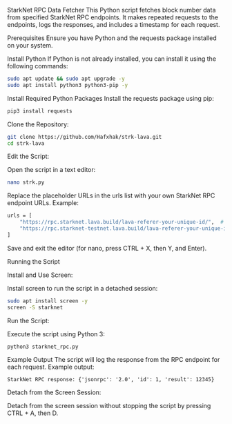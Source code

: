 StarkNet RPC Data Fetcher
This Python script fetches block number data from specified StarkNet RPC endpoints. It makes repeated requests to the endpoints, logs the responses, and includes a timestamp for each request.

Prerequisites
Ensure you have Python and the requests package installed on your system.

Install Python
If Python is not already installed, you can install it using the following commands:

```bash 
sudo apt update && sudo apt upgrade -y
sudo apt install python3 python3-pip -y
```
Install Required Python Packages
Install the requests package using pip:
```bash 
pip3 install requests
```
Clone the Repository:
```bash 
git clone https://github.com/Hafxhak/strk-lava.git
cd strk-lava

```
Edit the Script:

Open the script in a text editor:
```bash
nano strk.py
```
Replace the placeholder URLs in the urls list with your own StarkNet RPC endpoint URLs. Example:

```bash 
urls = [
    "https://rpc.starknet.lava.build/lava-referer-your-unique-id/",  # replace with your RPC
    "https://rpc.starknet-testnet.lava.build/lava-referer-your-unique-id/",  # replace with your RPC
]
```
Save and exit the editor (for nano, press CTRL + X, then Y, and Enter).


Running the Script

Install and Use Screen:

Install screen to run the script in a detached session:

```bash
sudo apt install screen -y
screen -S starknet
```
Run the Script:

Execute the script using Python 3:
```bash
python3 starknet_rpc.py
```
Example Output
The script will log the response from the RPC endpoint for each request. Example output:

```plaintext
StarkNet RPC response: {'jsonrpc': '2.0', 'id': 1, 'result': 12345}
```
Detach from the Screen Session:

Detach from the screen session without stopping the script by pressing CTRL + A, then D.



